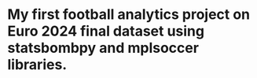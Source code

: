 # My first football analytics project on Euro 2024 final dataset using statsbombpy and mplsoccer libraries.
